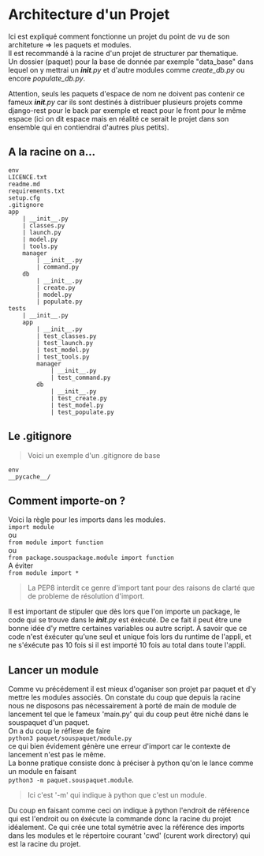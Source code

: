 # Architecture d'un Projet

Ici est expliqué comment fonctionne un projet du point de vu de son architeture => les paquets et modules.  
Il est recommandé à la racine d'un projet de structurer par thematique.  
Un dossier (paquet) pour la base de donnée par exemple "data_base" dans lequel on y mettrai un *__init__.py* et d'autre modules comme *create_db.py* ou encore *populate_db.py*.  

Attention, seuls les paquets d'espace de nom ne doivent pas contenir ce fameux *__init__.py* car ils sont destinés à distribuer plusieurs projets comme django-rest pour le back par exemple et react pour le front pour le même espace (ici on dit espace mais en réalité ce serait le projet dans son ensemble qui en contiendrai d'autres plus petits).

## A la racine on a...

    env
    LICENCE.txt
    readme.md
    requirements.txt
    setup.cfg
    .gitignore
    app
        | __init__.py
        | classes.py
        | launch.py
        | model.py
        | tools.py
        manager
            | __init__.py
            | command.py
        db
            | __init__.py
            | create.py
            | model.py
            | populate.py
    tests
        | __init__.py
        app
            | __init__.py
            | test_classes.py
            | test_launch.py
            | test_model.py
            | test_tools.py
            manager
                | __init__.py
                | test_command.py
            db
                | __init__.py
                | test_create.py
                | test_model.py
                | test_populate.py


## Le .gitignore
> Voici un exemple d'un .gitignore de base

    env
    __pycache__/

## Comment importe-on ?

Voici la règle pour les imports dans les modules.  
`import module`  
ou  
`from module import function`  
ou  
`from package.souspackage.module import function`  
A éviter  
`from module import *`  
> La PEP8 interdit ce genre d'import tant pour des raisons de clarté que de probleme de résolution d'import.

Il est important de stipuler que dès lors que l'on importe un package, le code qui se trouve dans le *__init__.py* est éxécuté. De ce fait il peut être une bonne idée d'y mettre certaines variables ou autre script. A savoir que ce code n'est éxécuter qu'une seul et unique fois lors du runtime de l'appli, et ne s'éxécute pas 10 fois si il est importé 10 fois au total dans toute l'appli.

## Lancer un module

Comme vu précédement il est mieux d'oganiser son projet par paquet et d'y mettre les modules associés. On constate du coup que depuis la racine nous ne disposons pas nécessairement à porté de main de module de lancement tel que le fameux 'main.py' qui du coup peut être niché dans le souspaquet d'un paquet.  
On a du coup le réflexe de faire  
`python3 paquet/souspaquet/module.py`  
ce qui bien évidement génère une erreur d'import car le contexte de lancement n'est pas le même.  
La bonne pratique consiste donc à préciser à python qu'on le lance comme un module en faisant  
`python3 -m paquet.souspaquet.module`.  
>Ici c'est '-m' qui indique à python que c'est un module.

Du coup en faisant comme ceci on indique à python l'endroit de référence qui est l'endroit ou on éxécute la commande donc la racine du projet idéalement. Ce qui crée une total symétrie avec la référence des imports dans les modules et le répertoire courant 'cwd' (curent work directory) qui est la racine du projet.